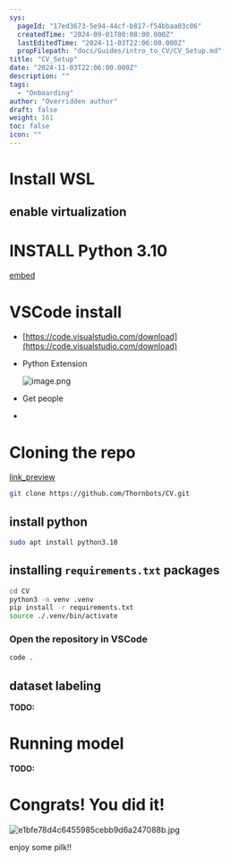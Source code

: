 ```yaml
---
sys:
  pageId: "17ed3673-5e94-44cf-b817-f54bbaa03c06"
  createdTime: "2024-09-01T00:08:00.000Z"
  lastEditedTime: "2024-11-03T22:06:00.000Z"
  propFilepath: "docs/Guides/intro_to_CV/CV_Setup.md"
title: "CV_Setup"
date: "2024-11-03T22:06:00.000Z"
description: ""
tags:
  - "Onboarding"
author: "Overridden author"
draft: false
weight: 161
toc: false
icon: ""
---
```


# Install WSL

## enable virtualization

# INSTALL Python 3.10

[embed](https://www.rose-hulman.edu/class/csse/csse132/2425a/labs/prelab1-wsl2.html)

# VSCode install

- [https://code.visualstudio.com/download](https://code.visualstudio.com/download)
- Python Extension

	![image.png](https://prod-files-secure.s3.us-west-2.amazonaws.com/d518164a-d88e-44d1-a4ee-3adb3bd8bce0/d82b6650-a5e4-4d3c-b8c9-93d817dae00e/image.png?X-Amz-Algorithm=AWS4-HMAC-SHA256&X-Amz-Content-Sha256=UNSIGNED-PAYLOAD&X-Amz-Credential=ASIAZI2LB466YXHOJX2I%2F20250203%2Fus-west-2%2Fs3%2Faws4_request&X-Amz-Date=20250203T230726Z&X-Amz-Expires=3600&X-Amz-Security-Token=IQoJb3JpZ2luX2VjEAcaCXVzLXdlc3QtMiJGMEQCIDwzhJLPOZLQnj9e5%2B%2BFRwNyHqg9j4tKGuT702zc7YtcAiA3dB5XHkmLw4gAqtWCn01q1mW%2FF1SQEkT78DRQvp8yGir%2FAwggEAAaDDYzNzQyMzE4MzgwNSIMZK2tLOfWadidSvZFKtwDKXxDhqfArq43Wh7yj8ZWdacP5MSNxNf3fpZf%2FSEYIegXuGHegUSrMum%2BqrRoBRLp4SmAUIm9jsjkwchmtqTxqcnAlFpshyoHfzXa27ayCSKt4kX9wDygV%2BHzZ8UalW0LDiY4o03%2FOOsjr0QspX4rHhqDjFDUkgHKQnFzZwZoxJt%2BTFBgfR0hZNBJMNaUsnv15mNDJYgoSh%2B9d7yeCpmAoIptWvt4kCmvU%2Br5KJqjen%2BBnxRetbYlxFUeX6ZqE9zJ6TqRe5aQUGDXxMRSb%2FeFFY339CqYG4lrMAkvwi%2F3L9W0iGvRRbEpkL1BeTLQ2PYzgkyqRZeLhbBRBMT1RkB8y4f4YLEjCKnUeDF0HF0OyconhtUxCvL06dZU8%2Fa4Za1r%2FMNlM7aQVRwYkD%2BEv1BbkqL9gW5TINLvfun%2FfSHGQJzp3%2F4YZq3PrCnTW010koK9LN%2BckGNkUE0StQgeGMWzlOI3QRI4ut85n4DZpRRSZaDKx42sNPWOaXMd%2F3huEBIg7fdnBNwgwOexajzf8ak3cqpRywNaUqPBHSWTbGVIwLRwQ1%2FHnN5etHX2cyLkdXd1aW%2Bc3tXr0Um9O1Zd5lAb9lP1lC5m8pd2QPtNSWVJkt6DGr716vex54J%2FzkgwhJWFvQY6pgEfUsuJESb4PXMgQUzoEPeVcgem6PJWPC0akDAsvjJBe%2BcOn8Aghi4tn7kkeqrHN5rBxwbgHEEIuDkpKM6Dy46avjOMyzjZ9HgfqVCU%2Fj1ZSLD27nwR0aOeKab%2Fx%2FFGuHodSfYVJEbAYGM3xbhw4cqFDmpsInutHx3H%2B4x%2BGb1Fib10YoZn5DisF8dOnvOXZlt%2Bvwl%2Bk6MXN3fftHmMVTsay2OUUCyk&X-Amz-Signature=70f3fe404e7082c686410c36acaca3ceff25c6a8165c7989a86dbb2c5a32e72f&X-Amz-SignedHeaders=host&x-id=GetObject)
- Get people
- 

# Cloning the repo

[link_preview](https://github.com/Thornbots/CV/)

```bash
git clone https://github.com/Thornbots/CV.git
```

## install python

```bash
sudo apt install python3.10
```

## installing `requirements.txt` packages

```bash
cd CV
python3 -m venv .venv
pip install -r requirements.txt
source ./.venv/bin/activate
```

### Open the repository in VSCode

```bash
code .
```

## dataset labeling  

**TODO:**

# Running model

**TODO:**

# Congrats! You did it!

![e1bfe78d4c6455985cebb9d6a247088b.jpg](https://prod-files-secure.s3.us-west-2.amazonaws.com/d518164a-d88e-44d1-a4ee-3adb3bd8bce0/7d1ce04e-65d6-40c8-814d-754280e9515a/e1bfe78d4c6455985cebb9d6a247088b.jpg?X-Amz-Algorithm=AWS4-HMAC-SHA256&X-Amz-Content-Sha256=UNSIGNED-PAYLOAD&X-Amz-Credential=ASIAZI2LB4665XXOUTXE%2F20250203%2Fus-west-2%2Fs3%2Faws4_request&X-Amz-Date=20250203T230725Z&X-Amz-Expires=3600&X-Amz-Security-Token=IQoJb3JpZ2luX2VjEAcaCXVzLXdlc3QtMiJGMEQCIHPx6lO5OSY2jQ6MVN%2FAkmPOy7N1P9raCXit%2BKeFcQRvAiBigs4N2eM%2F%2F11tv8PsoYy8dUGCjvsBp7K3CAQHkE%2Fz%2Fir%2FAwggEAAaDDYzNzQyMzE4MzgwNSIM%2FChQBAL0Uhjm9a%2BEKtwDIZCkpVrCOLc8WzW7vo7%2FI1FwRRzw4LGnALjrrKQebLiOMY397K0s%2BnEhTY%2FWNeXiAlg0lMZ4VAMWBxKOVz3o1jboeAT3Qt93Xi6wBnGzC0A28%2BcqzlGJSqNUcpQ8DwQ%2F4oW226OagtW7yUumBV5Rk6y2AZhIhLT5HKd6shqSU%2BSy3fIjm1CXPiL3DSXhiq0lxcsE%2B3YvEzdxCQdEFml6FOzT%2FfzRirHjeisySttm6HUjW9eHBJoMu9mUfKIqc%2F0cXceeJuAgdSX%2FoLrAkf8nU5Cp1rhLSdsYSm4YB62YoMYRUkyb9yUIcWqM3HGBKfJac9SxZTu%2Fz9I4IA5h4iVkYaFvGtZ%2FFsh24zQ0EgRDFY%2FuyyVHpx3ijXNLhH5S6IxiD3wCy6qJarD5GnfLEnRfBX9%2FqUf09XXKxPa29SaiKg0zIF6E0omrWCMzCGroHu3IxuRocoxv4v2Oj9RVx2EZuGEQqm6mUAm%2BVuBlK5z12M00S4NHc6pbC4a8KQ96nsKEcXDZvD1E9AKR0W0EI8mhAT4P2xiFexSkZCkfHkEYZ8b%2FchQvx6LNjX3tMF03Xpeu8LNYwADuU%2BWk7N6hXaXAEsMdwzKEIXcS0lUglZ%2BrZxpFRMzCV05kdy6abzow7JWFvQY6pgEh7o9FvMZdphTxexS0EKVc3hdIugT%2BcxtHxmBH%2B0REqM%2F0LgxQDhXQMtgQQh2%2Fx%2BuBBdnMRW4GZ6x3X4R9PmesiOIiLHFae%2F9ZYpeZqj4cTPX9A2IWTefSCP3wyOAhaDiQ7Ab9QJzCY5ZrKPgB7oFLaV1FIOqMw0Pvo9h5GYPwcV8Y%2F0qcPCCODxOXTkOY3YBCZAhKx65M8rHldiX5GUhcD6XKnh0b&X-Amz-Signature=f6777a78a186a50dc36cbea382538c2108acc3953dc30892b4075c9ba50a9e33&X-Amz-SignedHeaders=host&x-id=GetObject)

enjoy some pilk!!
